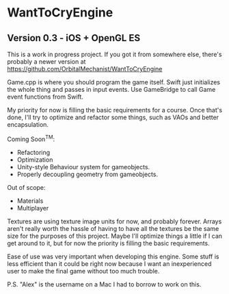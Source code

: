 #  WantToCryEngine
## Version 0.3 - iOS + OpenGL ES

This is a work in progress project. If you got it from somewhere else, there's
probably a newer version at https://github.com/OrbitalMechanist/WantToCryEngine

Game.cpp is where you should program the game itself.
Swift just initializes the whole thing and passes in input events.
Use GameBridge to call Game event functions from Swift.

My priority for now is filling the basic requirements for a course. Once that's
done, I'll try to optimize and refactor some things, such as VAOs and
better encapsulation.

Coming Soon<sup>TM</sup>:
- Refactoring
- Optimization
- Unity-style Behaviour system for gameobjects.
- Properly decoupling geometry from gameobjects.

Out of scope:
- Materials
- Multiplayer

Textures are using texture image units for now, and probably forever.
Arrays aren't really worth the hassle of having to have all the textures
be the same size for the purposes of this project.
Maybe I'll optimize things a little if I can get around to it, but for now
the priority is filling the basic requirements.

Ease of use was very important when developing this engine. Some stuff is
less efficient than it could be right now because I want an inexperienced
user to make the final game without too much trouble.

P.S. "Alex" is the username on a Mac I had to borrow to work on this.
